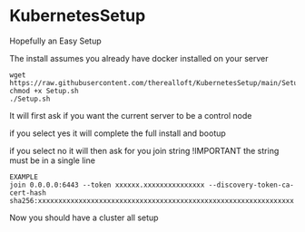 # KubernetesSetup

Hopefully an Easy Setup

The install assumes you already have docker installed on your server

```
wget https://raw.githubusercontent.com/therealloft/KubernetesSetup/main/Setup.sh
chmod +x Setup.sh
./Setup.sh
```

It will first ask if you want the current server to be a control node

if you select yes it will complete the full install and bootup

if you select no it will then ask for you join string
!IMPORTANT the string must be in a single line

```
EXAMPLE
join 0.0.0.0:6443 --token xxxxxx.xxxxxxxxxxxxxxx --discovery-token-ca-cert-hash sha256:xxxxxxxxxxxxxxxxxxxxxxxxxxxxxxxxxxxxxxxxxxxxxxxxxxxxxxxxxxxxxxx
```

Now you should have a cluster all setup
